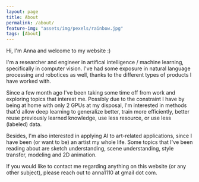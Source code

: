 ```yaml
---
layout: page
title: About
permalink: /about/
feature-img: "assets/img/pexels/rainbow.jpg"
tags: [About]
---
```


Hi, I'm Anna and welcome to my website :)

I'm a researcher and engineer in artifical intelligence / machine learning, specifically in computer vision. I've had some exposure in natural language processing and robotices as well, thanks to the different types of products I have worked with.

Since a few month ago I've been taking some time off from work and exploring topics that interest me. Possibly due to the constraint I have by being at home with only 2 GPUs at my disposal, I'm interested in methods that'd allow deep learning to generalize better, train more efficiently, better reuse previously learned knowledge, use less resource, or use less (labeled) data.

Besides, I'm also interested in applying AI to art-related applications, since I have been (or want to be) an artist my whole life. Some topics that I've been reading about are sketch understanding, scene understanding, style transfer, modeling and 2D animation.

If you would like to contact me regarding anything on this website (or any other subject), please reach out to anna1110 at gmail dot com.
